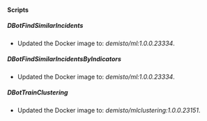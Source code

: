 
#### Scripts
##### DBotFindSimilarIncidents
- Updated the Docker image to: *demisto/ml:1.0.0.23334*.
##### DBotFindSimilarIncidentsByIndicators
- Updated the Docker image to: *demisto/ml:1.0.0.23334*.
##### DBotTrainClustering
- Updated the Docker image to: *demisto/mlclustering:1.0.0.23151*.